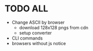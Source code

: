 #  TODO ALL
- Change ASCII by browser
    - download 128x128 pngs from cdn
    - setup converter
- CLI commands
- browsers without js notice